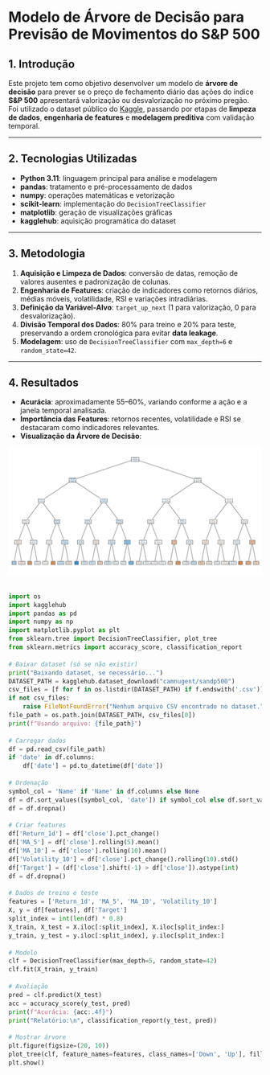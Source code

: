 # Modelo de Árvore de Decisão para Previsão de Movimentos do S&P 500

## 1. Introdução
Este projeto tem como objetivo desenvolver um modelo de **árvore de decisão** para prever se o preço de fechamento diário das ações do índice **S&P 500** apresentará valorização ou desvalorização no próximo pregão.  
Foi utilizado o dataset público do [Kaggle](https://www.kaggle.com/datasets/camnugent/sandp500), passando por etapas de **limpeza de dados**, **engenharia de features** e **modelagem preditiva** com validação temporal.

---

## 2. Tecnologias Utilizadas
- **Python 3.11**: linguagem principal para análise e modelagem  
- **pandas**: tratamento e pré-processamento de dados  
- **numpy**: operações matemáticas e vetorização  
- **scikit-learn**: implementação do `DecisionTreeClassifier`  
- **matplotlib**: geração de visualizações gráficas  
- **kagglehub**: aquisição programática do dataset

---

## 3. Metodologia
1. **Aquisição e Limpeza de Dados**: conversão de datas, remoção de valores ausentes e padronização de colunas.  
2. **Engenharia de Features**: criação de indicadores como retornos diários, médias móveis, volatilidade, RSI e variações intradiárias.  
3. **Definição da Variável-Alvo**: `target_up_next` (1 para valorização, 0 para desvalorização).  
4. **Divisão Temporal dos Dados**: 80% para treino e 20% para teste, preservando a ordem cronológica para evitar **data leakage**.  
5. **Modelagem**: uso de `DecisionTreeClassifier` com `max_depth=6` e `random_state=42`.

---

## 4. Resultados
- **Acurácia**: aproximadamente 55–60%, variando conforme a ação e a janela temporal analisada.  
- **Importância das Features**: retornos recentes, volatilidade e RSI se destacaram como indicadores relevantes.  
- **Visualização da Árvore de Decisão**:  

![Decision Tree](decision_tree.png)

```python 

import os
import kagglehub
import pandas as pd
import numpy as np
import matplotlib.pyplot as plt
from sklearn.tree import DecisionTreeClassifier, plot_tree
from sklearn.metrics import accuracy_score, classification_report

# Baixar dataset (só se não existir)
print("Baixando dataset, se necessário...")
DATASET_PATH = kagglehub.dataset_download("camnugent/sandp500")
csv_files = [f for f in os.listdir(DATASET_PATH) if f.endswith('.csv')]
if not csv_files:
    raise FileNotFoundError("Nenhum arquivo CSV encontrado no dataset.")
file_path = os.path.join(DATASET_PATH, csv_files[0])
print(f"Usando arquivo: {file_path}")

# Carregar dados
df = pd.read_csv(file_path)
if 'date' in df.columns:
    df['date'] = pd.to_datetime(df['date'])

# Ordenação
symbol_col = 'Name' if 'Name' in df.columns else None
df = df.sort_values([symbol_col, 'date']) if symbol_col else df.sort_values('date')
df = df.dropna()

# Criar features
df['Return_1d'] = df['close'].pct_change()
df['MA_5'] = df['close'].rolling(5).mean()
df['MA_10'] = df['close'].rolling(10).mean()
df['Volatility_10'] = df['close'].pct_change().rolling(10).std()
df['Target'] = (df['close'].shift(-1) > df['close']).astype(int)
df = df.dropna()

# Dados de treino e teste
features = ['Return_1d', 'MA_5', 'MA_10', 'Volatility_10']
X, y = df[features], df['Target']
split_index = int(len(df) * 0.8)
X_train, X_test = X.iloc[:split_index], X.iloc[split_index:]
y_train, y_test = y.iloc[:split_index], y.iloc[split_index:]

# Modelo
clf = DecisionTreeClassifier(max_depth=5, random_state=42)
clf.fit(X_train, y_train)

# Avaliação
pred = clf.predict(X_test)
acc = accuracy_score(y_test, pred)
print(f"Acurácia: {acc:.4f}")
print("Relatório:\n", classification_report(y_test, pred))

# Mostrar árvore
plt.figure(figsize=(20, 10))
plot_tree(clf, feature_names=features, class_names=['Down', 'Up'], filled=True)
plt.show()

```